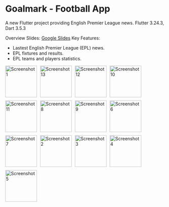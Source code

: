 # Goalmark - Football App

A new Flutter project providing English Premier League news. Flutter 3.24.3, Dart 3.5.3


Overview Slides: [Google Slides](https://docs.google.com/presentation/d/1-MhtukVA74B4Kcx8LCRqb5S1aWgnOr0gSDUOcu9P8Mk/edit?usp=sharing)
Key Features:
- Lastest English Premier League (EPL) news.
- EPL fixtures and results.
- EPL teams and players statistics.

<div style="display: flex; flex-wrap: wrap; gap: 10px;">

<img src="https://github.com/user-attachments/assets/e610e5fc-ebad-4ee0-ad9f-3da9d69ab1f0" alt="Screenshot 1" width="100">
<img src="https://github.com/user-attachments/assets/19a928e3-0661-4d3c-b31a-db1529cd86b0" alt="Screenshot 13" width="100">
<img src="https://github.com/user-attachments/assets/c82bd6e4-96e7-4673-9e3f-228cc69fda61" alt="Screenshot 12" width="100">
<img src="https://github.com/user-attachments/assets/8f14a8b3-0ca5-441d-a005-b71e17cc2dc7" alt="Screenshot 10" width="100">
<img src="https://github.com/user-attachments/assets/84300a1d-96b7-4695-a7fe-ff287b2cb5e0" alt="Screenshot 11" width="100">
<img src="https://github.com/user-attachments/assets/2a06b53b-5ac5-4306-ae66-5ea918898619" alt="Screenshot 8" width="100">
<img src="https://github.com/user-attachments/assets/c5ed4741-5c57-43a9-9e98-ca02938c32a7" alt="Screenshot 9" width="100">
<img src="https://github.com/user-attachments/assets/05952c35-6ebc-4e11-8579-a8a42c341afd" alt="Screenshot 6" width="100">
<img src="https://github.com/user-attachments/assets/233b88e4-43fa-419d-af0e-c85ee9fbeea1" alt="Screenshot 7" width="100">
<img src="https://github.com/user-attachments/assets/6baee203-19bc-4751-a07d-1e36b275f149" alt="Screenshot 2" width="100">
<img src="https://github.com/user-attachments/assets/fd3ca9a6-36af-43aa-bce2-5532b1ed3e7c" alt="Screenshot 3" width="100">
<img src="https://github.com/user-attachments/assets/0e8f7ba2-0eaa-4138-9408-df8305887f2c" alt="Screenshot 4" width="100">
<img src="https://github.com/user-attachments/assets/a7f61307-62f7-4df5-bcbc-4d1e8dec97fc" alt="Screenshot 5" width="100">



</div>
